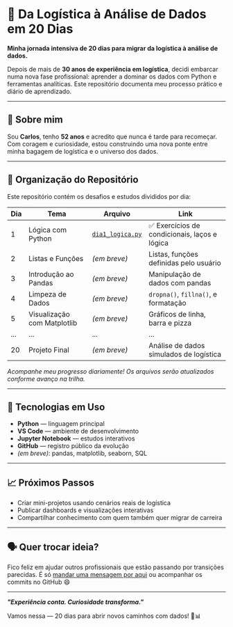 # 🚀 Da Logística à Análise de Dados em 20 Dias

**Minha jornada intensiva de 20 dias para migrar da logística à análise de dados.**

Depois de mais de **30 anos de experiência em logística**, decidi embarcar numa nova fase profissional: aprender a dominar os dados com Python e ferramentas analíticas. Este repositório documenta meu processo prático e diário de aprendizado.

---

## 🧭 Sobre mim

Sou **Carlos**, tenho **52 anos** e acredito que nunca é tarde para recomeçar. Com coragem e curiosidade, estou construindo uma nova ponte entre minha bagagem de logística e o universo dos dados.

---

## 📂 Organização do Repositório

Este repositório contém os desafios e estudos divididos por dia:

| Dia | Tema | Arquivo | Link |
|-----|------|--------|------|
| 1 | Lógica com Python | [`dia1_logica.py`](./dia1_logica.py) | ✅ Exercícios de condicionais, laços e lógica |
| 2 | Listas e Funções | *(em breve)* | Listas, funções definidas pelo usuário |
| 3 | Introdução ao Pandas | *(em breve)* | Manipulação de dados com pandas |
| 4 | Limpeza de Dados | *(em breve)* | `dropna()`, `fillna()`, e formatação |
| 5 | Visualização com Matplotlib | *(em breve)* | Gráficos de linha, barra e pizza |
| ... | ... | ... | ... |
| 20 | Projeto Final | *(em breve)* | Análise de dados simulados de logística |

*Acompanhe meu progresso diariamente! Os arquivos serão atualizados conforme avanço na trilha.*

---

## 🧪 Tecnologias em Uso

- **Python** — linguagem principal
- **VS Code** — ambiente de desenvolvimento
- **Jupyter Notebook** — estudos interativos
- **GitHub** — registro público da evolução
- *(em breve)*: pandas, matplotlib, seaborn, SQL

---

## 📈 Próximos Passos

- Criar mini-projetos usando cenários reais de logística
- Publicar dashboards e visualizações interativas
- Compartilhar conhecimento com quem também quer migrar de carreira

---

## 🗣️ Quer trocar ideia?

Fico feliz em ajudar outros profissionais que estão passando por transições parecidas. É só [mandar uma mensagem por aqui](https://github.com/Carlos/repo/issues) ou acompanhar os commits no GitHub 😄

---

**_"Experiência conta. Curiosidade transforma."_**

Vamos nessa — 20 dias para abrir novos caminhos com dados! 💪📊

